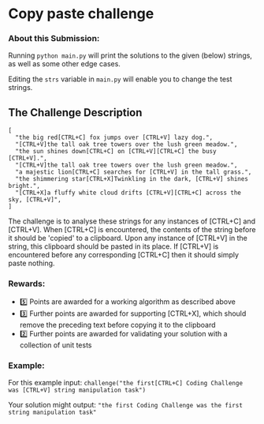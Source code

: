 # Copy paste challenge

### About this Submission:
Running `python main.py` will print the solutions to the given (below) strings, as well as some other edge cases. 

Editing the `strs` variable in `main.py` will enable you to change the test strings. 


## The Challenge Description
```
[
  "the big red[CTRL+C] fox jumps over [CTRL+V] lazy dog.",
  "[CTRL+V]the tall oak tree towers over the lush green meadow.",
  "the sun shines down[CTRL+C] on [CTRL+V][CTRL+C] the busy [CTRL+V].",
  "[CTRL+V]the tall oak tree towers over the lush green meadow.",
  "a majestic lion[CTRL+C] searches for [CTRL+V] in the tall grass.",
  "the shimmering star[CTRL+X]Twinkling in the dark, [CTRL+V] shines bright.",
  "[CTRL+X]a fluffy white cloud drifts [CTRL+V][CTRL+C] across the sky, [CTRL+V]",
]
```

The challenge is to analyse these strings for any instances of [CTRL+C] and [CTRL+V]. When [CTRL+C] is encountered, the contents of the string before it should be 'copied' to a clipboard. Upon any instance of [CTRL+V] in the string, this clipboard should be pasted in its place. If [CTRL+V] is encountered before any corresponding [CTRL+C] then it should simply paste nothing.
### Rewards:
 - :five:  Points are awarded for a working algorithm as described above
 - :three:  Further points are awarded for supporting [CTRL+X], which should remove the preceding text before copying it to the clipboard
 - :two:  Further points are awarded for validating your solution with a collection of unit tests
### Example:
For this example input:
`challenge("the first[CTRL+C] Coding Challenge was [CTRL+V] string manipulation task")`

Your solution might output:
`"the first Coding Challenge was the first string manipulation task"`
